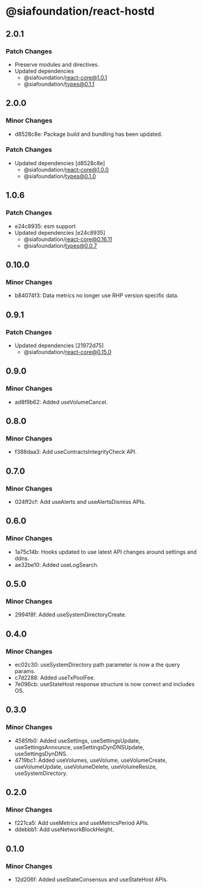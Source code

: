 # @siafoundation/react-hostd

## 2.0.1

### Patch Changes

- Preserve modules and directives.
- Updated dependencies
  - @siafoundation/react-core@1.0.1
  - @siafoundation/types@0.1.1

## 2.0.0

### Minor Changes

- d8528c8e: Package build and bundling has been updated.

### Patch Changes

- Updated dependencies [d8528c8e]
  - @siafoundation/react-core@1.0.0
  - @siafoundation/types@0.1.0

## 1.0.6

### Patch Changes

- e24c8935: esm support
- Updated dependencies [e24c8935]
  - @siafoundation/react-core@0.16.11
  - @siafoundation/types@0.0.7

## 0.10.0

### Minor Changes

- b84074f3: Data metrics no longer use RHP version specific data.

## 0.9.1

### Patch Changes

- Updated dependencies [21972d75]
  - @siafoundation/react-core@0.15.0

## 0.9.0

### Minor Changes

- ad8f9b62: Added useVolumeCancel.

## 0.8.0

### Minor Changes

- f388daa3: Add useContractsIntegrityCheck API.

## 0.7.0

### Minor Changes

- 024ff2cf: Add useAlerts and useAlertsDismiss APIs.

## 0.6.0

### Minor Changes

- 1a75c14b: Hooks updated to use latest API changes around settings and ddns.
- ae32be10: Added useLogSearch.

## 0.5.0

### Minor Changes

- 2994f8f: Added useSystemDirectoryCreate.

## 0.4.0

### Minor Changes

- ec02c30: useSystemDirectory path parameter is now a the query params.
- c7d2288: Added useTxPoolFee.
- 7e096cb: useStateHost response structure is now correct and includes OS.

## 0.3.0

### Minor Changes

- 4585fb0: Added useSettings, useSettingsUpdate, useSettingsAnnounce, useSettingsDynDNSUpdate, useSettingsDynDNS.
- 4719bc1: Added useVolumes, useVolume, useVolumeCreate, useVolumeUpdate, useVolumeDelete, useVolumeResize, useSystemDirectory.

## 0.2.0

### Minor Changes

- f221ca5: Add useMetrics and useMetricsPeriod APIs.
- ddebbb1: Add useNetworkBlockHeight.

## 0.1.0

### Minor Changes

- 12d206f: Added useStateConsensus and useStateHost APIs.
